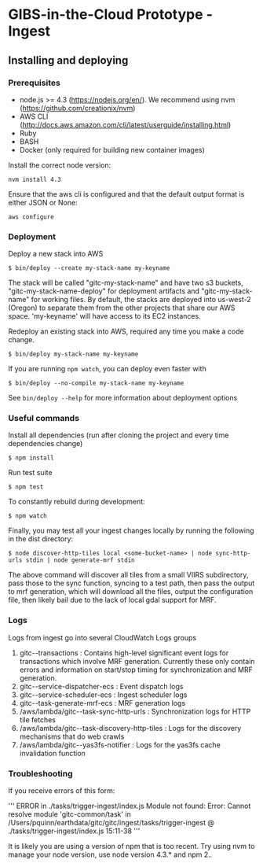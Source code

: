 # GIBS-in-the-Cloud Prototype - Ingest

## Installing and deploying

### Prerequisites

* node.js >= 4.3 (https://nodejs.org/en/). We recommend using nvm (https://github.com/creationix/nvm)
* AWS CLI (http://docs.aws.amazon.com/cli/latest/userguide/installing.html)
* Ruby
* BASH
* Docker (only required for building new container images)

Install the correct node version:

```
nvm install 4.3
```

Ensure that the aws cli is configured and that the default output format is either JSON or None:

```
aws configure
```

### Deployment

Deploy a new stack into AWS
```
$ bin/deploy --create my-stack-name my-keyname
```
The stack will be called "gitc-my-stack-name" and have two s3 buckets, "gitc-my-stack-name-deploy" for deployment
artifacts and "gitc-my-stack-name" for working files. By default, the stacks are deployed into us-west-2 (Oregon)
to separate them from the other projects that share our AWS space. 'my-keyname' will have access to its EC2
instances.

Redeploy an existing stack into AWS, required any time you make a code change.
```
$ bin/deploy my-stack-name my-keyname
```

If you are running `npm watch`, you can deploy even faster with
```
$ bin/deploy --no-compile my-stack-name my-keyname
```

See `bin/deploy --help` for more information about deployment options

### Useful commands

Install all dependencies (run after cloning the project and every time dependencies change)
```
$ npm install
```

Run test suite
```
$ npm test
```

To constantly rebuild during development:
```
$ npm watch
```

Finally, you may test all your ingest changes locally by running the following in the dist directory:

```
$ node discover-http-tiles local <some-bucket-name> | node sync-http-urls stdin | node generate-mrf stdin
```

The above command will discover all tiles from a small VIIRS subdirectory, pass those to the sync
function, syncing to a test path, then pass the output to mrf generation, which will download
all the files, output the configuration file, then likely bail due to the lack of local gdal support
for MRF.

### Logs

Logs from ingest go into several CloudWatch Logs groups

1. gitc-<stack>-transactions : Contains high-level significant event logs for transactions which involve MRF generation.
Currently these only contain errors and information on start/stop timing for synchronization and MRF generation.
2. gitc-<stack>-service-dispatcher-ecs : Event dispatch logs
3. gitc-<stack>-service-scheduler-ecs : Ingest scheduler logs
4. gitc-<stack>-task-generate-mrf-ecs : MRF generation logs
5. /aws/lambda/gitc-<stack>-task-sync-http-urls : Synchronization logs for HTTP tile fetches
6. /aws/lambda/gitc-<stack>-task-discovery-http-tiles : Logs for the discovery mechanisms that do web crawls
7. /aws/lambda/gitc-<stack>-yas3fs-notifier : Logs for the yas3fs cache invalidation function

### Troubleshooting

If you receive errors of this form:

'''
ERROR in ./tasks/trigger-ingest/index.js
Module not found: Error: Cannot resolve module 'gitc-common/task' in /Users/pquinn/earthdata/gitc/gitc/ingest/tasks/trigger-ingest
@ ./tasks/trigger-ingest/index.js 15:11-38
'''

It is likely you are using a version of npm that is too recent. Try using nvm to manage your node version, use node version 4.3.* and npm 2.*.*
